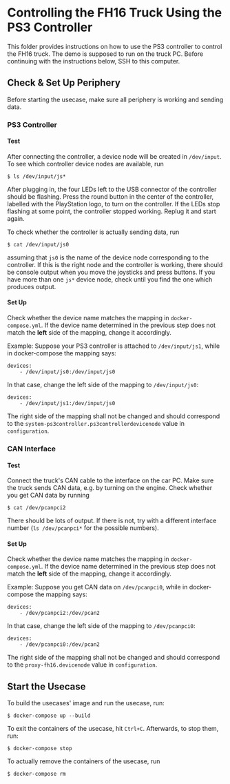 # Controlling the FH16 Truck Using the PS3 Controller

This folder provides instructions on how to use the PS3 controller to control the FH16 truck. The demo is supposed to run on the truck PC. Before continuing with the instructions below, SSH to this computer.

## Check & Set Up Periphery

Before starting the usecase, make sure all periphery is working and sending data.

### PS3 Controller

#### Test

After connecting the controller, a device node will be created in `/dev/input`. To see which controller device nodes are available, run

    $ ls /dev/input/js*
    
After plugging in, the four LEDs left to the USB connector of the controller should be flashing. Press the round button in the center of the controller, labelled with the PlayStation logo, to turn on the controller. If the LEDs stop flashing at some point, the controller stopped working. Replug it and start again.

To check whether the controller is actually sending data, run

    $ cat /dev/input/js0
    
assuming that `js0` is the name of the device node corresponding to the controller. If this is the right node and the controller is working, there should be console output when you move the joysticks and press buttons. If you have more than one `js*` device node, check until you find the one which produces output.

#### Set Up

Check whether the device name matches the mapping in `docker-compose.yml`.  If the device name determined in the previous step does not match the **left** side of the mapping, change it accordingly.

Example: Suppose your PS3 controller is attached to `/dev/input/js1`, while in docker-compose the mapping says:

    devices:
        - /dev/input/js0:/dev/input/js0
        
In that case, change the left side of the mapping to `/dev/input/js0`:

    devices:
        - /dev/input/js1:/dev/input/js0
        
The right side of the mapping shall not be changed and should correspond to the `system-ps3controller.ps3controllerdevicenode` value in `configuration`.

### CAN Interface

#### Test

Connect the truck's CAN cable to the interface on the car PC. Make sure the truck sends CAN data, e.g. by turning on the engine. Check whether you get CAN data by running

    $ cat /dev/pcanpci2
    
There should be lots of output. If there is not, try with a different interface number (`ls /dev/pcanpci*` for the possible numbers).

#### Set Up

Check whether the device name matches the mapping in `docker-compose.yml`.  If the device name determined in the previous step does not match the **left** side of the mapping, change it accordingly.

Example: Suppose you get CAN data on `/dev/pcanpci0`, while in docker-compose the mapping says:

    devices:
        - /dev/pcanpci2:/dev/pcan2
        
In that case, change the left side of the mapping to `/dev/pcanpci0`:

    devices:
        - /dev/pcanpci0:/dev/pcan2
        
The right side of the mapping shall not be changed and should correspond to the `proxy-fh16.devicenode` value in `configuration`.

## Start the Usecase

To build the usecases' image and run the usecase, run:

    $ docker-compose up --build
    
To exit the containers of the usecase, hit `Ctrl+C`. Afterwards, to stop them, run:

    $ docker-compose stop
    
To actually remove the containers of the usecase, run

    $ docker-compose rm